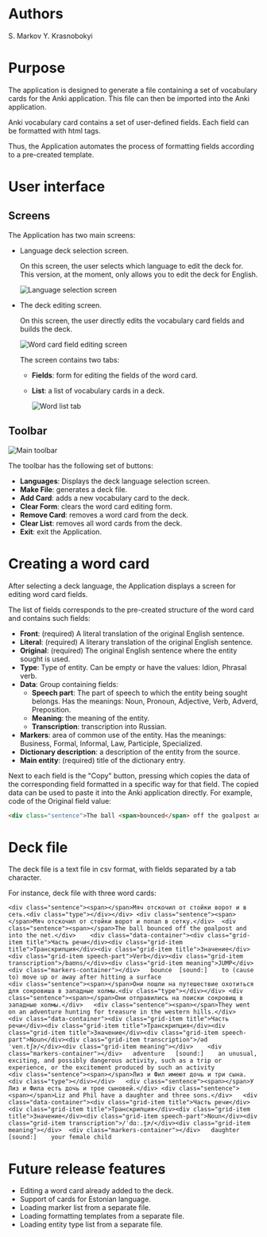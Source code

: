 # Authors

S. Markov
Y. Krasnobokyi

# Purpose

The application is designed to generate a file containing a set of vocabulary cards for the Anki application.
This file can then be imported into the Anki application.

Anki vocabulary card contains a set of user-defined fields.
Each field can be formatted with html tags.

Thus, the Application automates the process of formatting fields according to a pre-created template.

# User interface

## Screens

The Application has two main screens:

- Language deck selection screen.

  On this screen, the user selects which language to edit the deck for.
  This version, at the moment, only allows you to edit the deck for English.

  ![Language selection screen](/img/language_screen.png "Language selection screen")

- The deck editing screen.

  On this screen, the user directly edits the vocabulary card fields and builds the deck.

  ![Word card field editing screen](/img/fields_screen.png "Word card field editing screen")

  The screen contains two tabs:

  - **Fields**: form for editing the fields of the word card.
  - **List**: a list of vocabulary cards in a deck.
 
    ![Word list tab](/img/word_list.png "Word list tab")

## Toolbar

![Main toolbar](/img/toolbar.png "Main toolbar")

The toolbar has the following set of buttons:

- **Languages**: Displays the deck language selection screen.
- **Make File**: generates a deck file.
- **Add Card**: adds a new vocabulary card to the deck.
- **Clear Form**: clears the word card editing form.
- **Remove Card**: removes a word card from the deck.
- **Clear List**: removes all word cards from the deck.
- **Exit**: exit the Application.

# Creating a word card

After selecting a deck language, the Application displays a screen for editing word card fields.

The list of fields corresponds to the pre-created structure of the word card and contains such fields:

- **Front**: (required) A literal translation of the original English sentence.
- **Literal**: (required) A literary translation of the original English sentence.
- **Original**: (required) The original English sentence where the entity sought is used.
- **Type**: Type of entity. Can be empty or have the values: Idion, Phrasal verb.
- **Data**: Group containing fields:
    - **Speech part**: The part of speech to which the entity being sought belongs. Has the meanings: Noun, Pronoun, Adjective, Verb, Adverd, Preposition.
    - **Meaning**: the meaning of the entity.
    - **Transcription**: transcription into Russian.
- **Markers**: area of common use of the entity. Has the meanings: Business, Formal, Informal, Law, Participle, Specialized.
- **Dictionary description**: a description of the entity from the source.
- **Main entity**: (required) title of the dictionary entry.

Next to each field is the "Copy" button, pressing which copies the data of the corresponding field formatted in a specific way for that field. The copied data can be used to paste it into the Anki application directly.
For example, code of the Original field value:
```html
<div class="sentence">The ball <span>bounced</span> off the goalpost and into the net.</div>
```

# Deck file

The deck file is a text file in csv format, with fields separated by a tab character.

For instance, deck file with three word cards:
```csv
<div class="sentence"><span></span>Мяч отскочил от стойки ворот и в сеть.<div class="type"></div></div>	<div class="sentence"><span></span>Мяч отскочил от стойки ворот и попал в сетку.</div>	<div class="sentence"><span></span>The ball bounced off the goalpost and into the net.</div>	<div class="data-container"><div class="grid-item title">Часть речи</div><div class="grid-item title">Транскрипция</div><div class="grid-item title">Значение</div><div class="grid-item speech-part">Verb</div><div class="grid-item transcription">/baʊns/</div><div class="grid-item meaning">JUMP</div>	<div class="markers-container"></div>	bounce	[sound:]	to (cause to) move up or away after hitting a surface	
<div class="sentence"><span></span>Они пошли на путешествие охотиться для сокровиша в западные холмы.<div class="type"></div></div>	<div class="sentence"><span></span>Они отправились на поиски сокровищ в западные холмы.</div>	<div class="sentence"><span></span>They went on an adventure hunting for treasure in the western hills.</div>	<div class="data-container"><div class="grid-item title">Часть речи</div><div class="grid-item title">Транскрипция</div><div class="grid-item title">Значение</div><div class="grid-item speech-part">Noun</div><div class="grid-item transcription">/ədˈven.tʃɚ/</div><div class="grid-item meaning"></div>	<div class="markers-container"></div>	adventure	[sound:]	an unusual, exciting, and possibly dangerous activity, such as a trip or experience, or the excitement produced by such an activity	
<div class="sentence"><span></span>Лиз и Фил имеют дочь и три сына.<div class="type"></div></div>	<div class="sentence"><span></span>У Лиз и Фила есть дочь и трое сыновей.</div>	<div class="sentence"><span></span>Liz and Phil have a daughter and three sons.</div>	<div class="data-container"><div class="grid-item title">Часть речи</div><div class="grid-item title">Транскрипция</div><div class="grid-item title">Значение</div><div class="grid-item speech-part">Noun</div><div class="grid-item transcription">/ˈdɑː.t̬ɚ/</div><div class="grid-item meaning"></div>	<div class="markers-container"></div>	daughter	[sound:]	your female child
```

# Future release features

- Editing a word card already added to the deck.
- Support of cards for Estonian language.
- Loading marker list from a separate file.
- Loading formatting templates from a separate file.
- Loading entity type list from a separate file.
